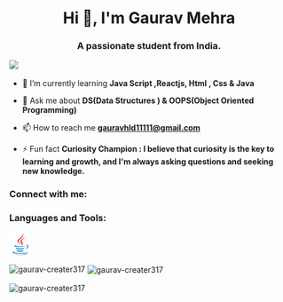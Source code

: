 <h1 align="center">Hi 👋, I'm Gaurav Mehra</h1>
<h3 align="center">A passionate student from India.</h3>
<img src ="Gaurav-creater317/1691989932071.gif">

- 🌱 I’m currently learning **Java Script ,Reactjs, Html , Css & Java**

- 💬 Ask me about **DS(Data Structures ) & OOPS(Object Oriented Programming)**

- 📫 How to reach me **gauravhld11111@gmail.com**

- ⚡ Fun fact **Curiosity Champion : I believe that curiosity is the key to learning and growth, and I'm always asking questions and seeking new knowledge.**

<h3 align="left">Connect with me:</h3>
<p align="left">
</p>

<h3 align="left">Languages and Tools:</h3>
<p align="left"> <a href="https://www.java.com" target="_blank" rel="noreferrer"> <img src="https://raw.githubusercontent.com/devicons/devicon/master/icons/java/java-original.svg" alt="java" width="40" height="40"/> </a> </p>

<p><img align="left" src="https://github-readme-stats.vercel.app/api/top-langs?username=gaurav-creater317&show_icons=true&locale=en&layout=compact" alt="gaurav-creater317" /></p>

<p>&nbsp;<img align="center" src="https://github-readme-stats.vercel.app/api?username=gaurav-creater317&show_icons=true&locale=en" alt="gaurav-creater317" /></p>

<p><img align="center" src="https://github-readme-streak-stats.herokuapp.com/?user=gaurav-creater317&" alt="gaurav-creater317" /></p>
